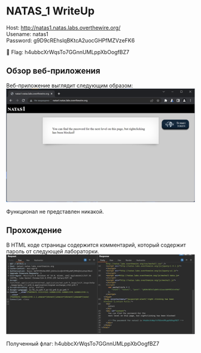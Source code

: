 # NATAS_1 WriteUp
Host: <http://natas1.natas.labs.overthewire.org/>  
Usename: natas1  
Password: g9D9cREhslqBKtcA2uocGHPfMZVzeFK6

:triangular_flag_on_post: Flag: h4ubbcXrWqsTo7GGnnUMLppXbOogfBZ7

## Обзор веб-приложения
Веб-приложение выглядит следующим образом:
![Скриншот веб-приложения](./img/natas1/natas1_0.png)

Функционал не представлен никакой.

## Прохождение
В HTML коде страницы содержится комментарий, который содержит пароль от следующей лабораторки.
![Код страницы](img/natas1/natas1_1.png)

Полученный флаг: h4ubbcXrWqsTo7GGnnUMLppXbOogfBZ7